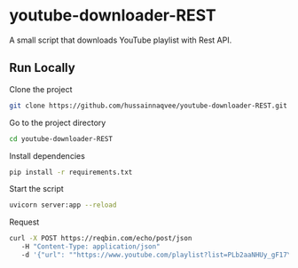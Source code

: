 
# youtube-downloader-REST

A small script that downloads YouTube playlist with Rest API.


## Run Locally

Clone the project

```bash
git clone https://github.com/hussainnaqvee/youtube-downloader-REST.git
```

Go to the project directory

```bash
cd youtube-downloader-REST
```

Install dependencies

```bash
pip install -r requirements.txt
```

Start the script

```bash
uvicorn server:app --reload
```

Request
```bash
curl -X POST https://reqbin.com/echo/post/json 
   -H "Content-Type: application/json"
   -d '{"url": ""https://www.youtube.com/playlist?list=PLb2aaNHUy_gF17YAsy887aIk26go-9Ia8""}'
```
